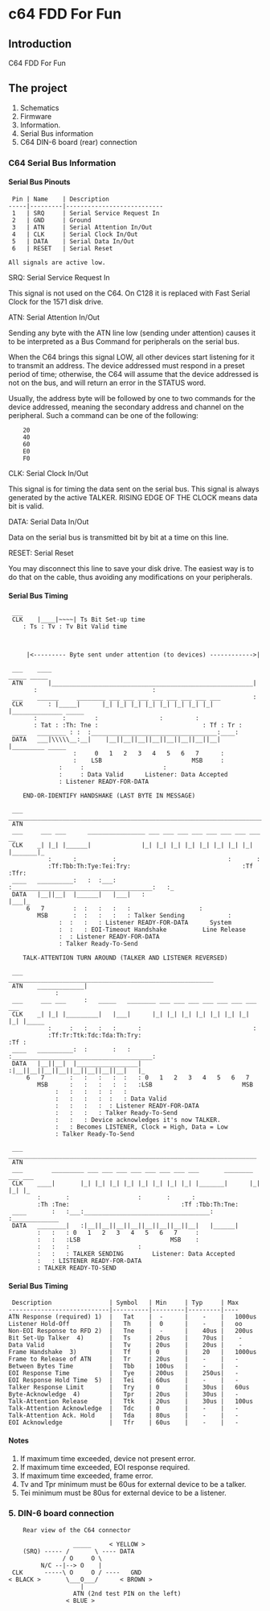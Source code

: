 # c64 FDD For Fun

## Introduction

C64 FDD For Fun

## The project
1. Schematics
2. Firmware
3. Information.
4. Serial Bus information
5. C64 DIN-6 board (rear) connection

### C64 Serial Bus Information


#### Serial Bus Pinouts


     Pin | Name    | Description               
    -----|---------|---------------------------
     1   | SRQ     | Serial Service Request In 
     2   | GND     | Ground                    
     3   | ATN     | Serial Attention In/Out   
     4   | CLK     | Serial Clock In/Out       
     5   | DATA    | Serial Data In/Out        
     6   | RESET   | Serial Reset              

    All signals are active low.


  SRQ: Serial Service Request In

 This signal is not used on the C64. On C128 it is replaced with Fast Serial
 Clock for the 1571 disk drive.


  ATN: Serial Attention In/Out

 Sending any byte with the ATN line low (sending under attention) causes it
 to be interpreted as a Bus Command for peripherals on the serial bus.

 When the C64 brings this signal LOW, all other devices start listening for
 it to transmit an address. The device addressed must respond in a preset
 period of time; otherwise, the C64 will assume that the device addressed is
 not on the bus, and will return an error in the STATUS word.

 Usually, the address byte will be followed by one to two commands for the
 device addressed, meaning the secondary address and channel on the peripheral.
 Such a command can be one of the following:

```
    20
    40
    60
    E0
    F0
```

 
  CLK: Serial Clock In/Out

  This signal is for timing the data sent on the serial bus. This signal is
  always generated by the active TALKER. RISING EDGE OF THE CLOCK means data
  bit is valid.


  DATA: Serial Data In/Out

  Data on the serial bus is transmitted bit by bit at a time on this line.


  RESET: Serial Reset

  You may disconnect this line to save your disk drive. The easiest way is to
  do that on the cable, thus avoiding any modifications on your peripherals.



#### Serial Bus Timing


```
 ___
 CLK    |____|~~~~| Ts Bit Set-up time
    : Ts : Tv : Tv Bit Valid time



     |<--------- Byte sent under attention (to devices) ------------>|

 ___    ____                                                        _____ _____
 ATN       |________________________________________________________|
       :                                :
 ___    ______     ________ ___ ___ ___ ___ ___ ___ ___ ___         :
 CLK       : |_____|      |_| |_| |_| |_| |_| |_| |_| |_| |______________ _____
       :       :        :                 :         :
       : Tat : :Th: Tne :                             : Tf : Tr :
 ____   ________ : :  :___________________________________:____:
 DATA   ___|\\\\\__:__|    |__||__||__||__||__||__||__||__|    |_________ _____
                  :     0   1   2   3   4   5   6   7      :
                  :    LSB                         MSB     :
              :     :                      :
              :     : Data Valid      Listener: Data Accepted
              : Listener READY-FOR-DATA

```



        END-OR-IDENTIFY HANDSHAKE (LAST BYTE IN MESSAGE)
```
 ___    _______________________________________________________________________
 ATN
 ___     ___ ___      ________________ ___ ___ ___ ___ ___ ___ ___ ___       __
 CLK    _| |_| |______|              |_| |_| |_| |_| |_| |_| |_| |_| |_______|_
           :      :          :                               :       :
           :Tf:Tbb:Th:Tye:Tei:Try:                               :Tf :Tfr:
 ____   __________:   :  :___:   :_______________________________________:   :_
 DATA   |__||__|  |______|   |___|   :                                   |___|_
     6   7        :  :   :   :   :                   :
        MSB       :  :   :   :   : Talker Sending            :
              :  :   :   : Listener READY-FOR-DATA      System
              :  :   : EOI-Timeout Handshake          Line Release
              :  : Listener READY-FOR-DATA
              : Talker Ready-To-Send
```




        TALK-ATTENTION TURN AROUND (TALKER AND LISTENER REVERSED)
```
 ___                 _________________________________________________________
 ATN    _____________|
             :
 ___     ___ ___     :   _____   ________ ___ ___ ___ ___ ___ ___ ___ ___
 CLK    _| |_| |_________|   |___|      |_| |_| |_| |_| |_| |_| |_| |_| |_____
           :     :   :   :   :      :                               :
           :Tf:Tr:Ttk:Tdc:Tda:Th:Try:                               :Tf :
 ____   __________:  :       :   :  :_______________________________________:
 DATA   |__||__|  |_________________|   :|__||__||__||__||__||__||__||__|   |_
     6   7       :   :   :   :  :   : 0   1   2   3   4   5   6   7
        MSB      :   :   :   :  :   :LSB                         MSB
             :   :   :   :  :   :
             :   :   :   :  :   : Data Valid
             :   :   :   :  : Listener READY-FOR-DATA
             :   :   :   : Talker Ready-To-Send
             :   :   : Device acknowledges it's now TALKER.
             :   : Becomes LISTENER, Clock = High, Data = Low
             : Talker Ready-To-Send
```


```
 ___    _____________________________________________________________________
 ATN
 ___        _________ ___ ___ ___ ___ ___ ___ ___ ___       ________ ___ ___
 CLK    ____|       |_| |_| |_| |_| |_| |_| |_| |_| |_______|      |_| |_| |_
        :       :                   :       :      :
        :Th :Tne:                               :Tf :Tbb:Th:Tne:
 ____       :   :___:___________________________________:      :_____________
 DATA   ________|   :|__||__||__||__||__||__||__||__|   |______|
        :   :   : 0   1   2   3   4   5   6   7     :
        :   :   :LSB                         MSB    :
        :   :   :                   :
        :   :   : TALKER SENDING        Listener: Data Accepted
        :   : LISTENER READY-FOR-DATA
        : TALKER READY-TO-SEND
```



#### Serial Bus Timing


     Description                | Symbol   | Min     | Typ     | Max 
    ----------------------------|----------|---------|---------|----
    ATN Response (required) 1)  |   Tat    |  -      |    -    |   1000us
    Listener Hold-Off           |   Th     |  0      |    -    |   oo
    Non-EOI Response to RFD 2)  |   Tne    |  -      |    40us |   200us
    Bit Set-Up Talker  4)       |   Ts     | 20us    |    70us |    -
    Data Valid                  |   Tv     | 20us    |    20us |    -
    Frame Handshake  3)         |   Tf     | 0       |    20   |   1000us
    Frame to Release of ATN     |   Tr     | 20us    |    -    |   -
    Between Bytes Time          |   Tbb    | 100us   |    -    |   -
    EOI Response Time           |   Tye    | 200us   |    250us|   -
    EOI Response Hold Time  5)  |   Tei    | 60us    |    -    |   -
    Talker Response Limit       |   Try    | 0       |    30us |   60us
    Byte-Acknowledge  4)        |   Tpr    | 20us    |    30us |   -
    Talk-Attention Release      |   Ttk    | 20us    |    30us |   100us
    Talk-Attention Acknowledge  |   Tdc    | 0       |    -    |   -
    Talk-Attention Ack. Hold    |   Tda    | 80us    |    -    |   -
    EOI Acknowledge             |   Tfr    | 60us    |    -    |   -


#### Notes
1.  If maximum time exceeded, device not present error.
2.  If maximum time exceeded, EOI response required.
3.  If maximum time exceeded, frame error.
4.  Tv and Tpr minimum must be 60us for external device to be a talker.
5.  Tei minimum must be 80us for external device to be a listener.

### 5. DIN-6 board connection

```
    Rear view of the C64 connector

                  _____     < YELLOW > 
    (SRQ) ----- /       \ ---- DATA
               / O     O \
         N/C --|--> O    |
 CLK      -----\ O     O / ----   GND 
< BLACK >       \___O___/      < BROWN >
                    |
                  ATN (2nd test PIN on the left)
                < BLUE >
```
